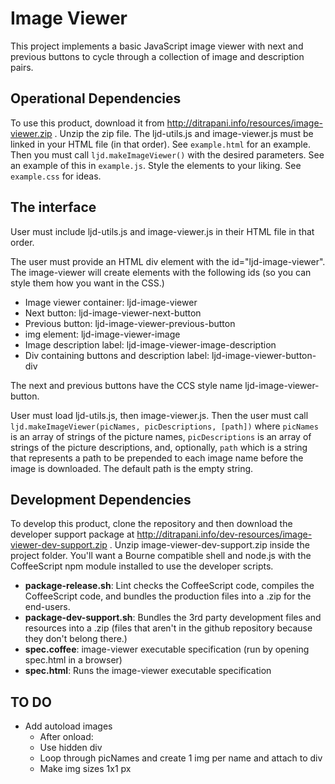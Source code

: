 Image Viewer
========================================================================

This project implements a basic JavaScript image viewer with next and
previous buttons to cycle through a collection of image and description
pairs.


Operational Dependencies
------------------------------------------------------------------------

To use this product, download it from
http://ditrapani.info/resources/image-viewer.zip .
Unzip the zip file.  The ljd-utils.js and image-viewer.js must be linked
in your HTML file (in that order).  See `example.html` for an example.
Then you must call `ljd.makeImageViewer()` with the desired parameters.
See an example of this in `example.js`.  Style the elements to your
liking.  See `example.css` for ideas.


The interface
------------------------------------------------------------------------

User must include ljd-utils.js and image-viewer.js in their HTML file in
that order.

The user must provide an HTML div element with the id="ljd-image-viewer".  The image-viewer will create elements with the following ids (so you can style them how you want in the CSS.)

- Image viewer container:  ljd-image-viewer
- Next button:  ljd-image-viewer-next-button
- Previous button:  ljd-image-viewer-previous-button
- img element:  ljd-image-viewer-image
- Image description label:  ljd-image-viewer-image-description
- Div containing buttons and description label:
  ljd-image-viewer-button-div

The next and previous buttons have the CCS style name
ljd-image-viewer-button.

User must load ljd-utils.js, then image-viewer.js.  Then the user must call `ljd.makeImageViewer(picNames, picDescriptions, [path])` where `picNames` is an array of strings of the picture names, `picDescriptions` is an array of strings of the picture descriptions, and, optionally, `path` which is a string that represents a path to be prepended to each image name before the image is downloaded.  The default path is the empty string.


Development Dependencies
------------------------------------------------------------------------

To develop this product, clone the repository and then download the developer support package at
http://ditrapani.info/dev-resources/image-viewer-dev-support.zip .
Unzip image-viewer-dev-support.zip inside the project folder.
You'll want a Bourne compatible shell and node.js with the CoffeeScript
npm module installed to use the developer scripts.

- **package-release.sh**: Lint checks the CoffeeScript code, compiles
  the CoffeeScript code, and bundles the production files into a .zip
  for the end-users.
- **package-dev-support.sh**: Bundles the 3rd party development files
  and resources into a .zip (files that aren't in the github repository
  because they don't belong there.)
- **spec.coffee**: image-viewer executable specification
  (run by opening spec.html in a browser)
- **spec.html**: Runs the image-viewer executable specification


TO DO
------

- Add autoload images
    * After onload:
    * Use hidden div
    * Loop through picNames and create 1 img per name and attach to div
    * Make img sizes 1x1 px
